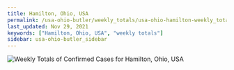 ```yaml
---
title: Hamilton, Ohio, USA
permalink: /usa-ohio-butler/weekly_totals/usa-ohio-hamilton-weekly_totals.html
last_updated: Nov 29, 2021
keywords: ["Hamilton, Ohio, USA", "weekly totals"]
sidebar: usa-ohio-butler_sidebar
---
```


![Weekly Totals of Confirmed Cases for Hamilton, Ohio, USA](/covid_tracker/images/graphs/usa-ohio-hamilton-weekly_totals_graph.png)
